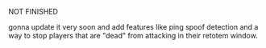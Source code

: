 NOT FINISHED

gonna update it very soon and add features like ping spoof detection and a way to stop players that are "dead" from attacking in their retotem window.
